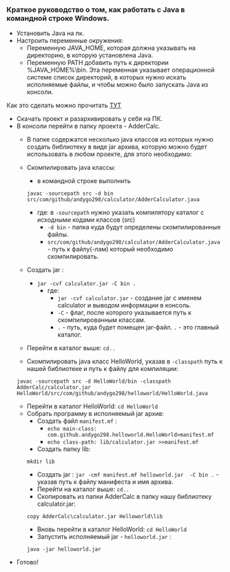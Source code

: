 ### Краткое руководство о том, как работать с Java в командной строке Windows.

* Установить Java на пк.
* Настроить переменные окружения:
	* Переменную JAVA_HOME, которая должна указывать на директорию, в которую установлена Java. 
	* Переменную PATH добавить путь к директории %JAVA_HOME%\bin. Эта переменная указывает операционной системе список директорий, в которых нужно искать исполняемые файлы, и чтобы можно было запускать Java из консоли.

Как это сделать можно прочитать [ТУТ](https://developernotes.ru/java/ustanovka-java-jdk-v-windows-i-linux-peremennaya-path-i-java-home)

* Скачать проект и разархивировать у себя на ПК.
* В консоли перейти в папку проекта - AdderCalc.
	* В папке содержатся несколько java классов из которых нужно создать библиотеку в виде jar архива, которую можно будет использовать в любом проекте, для этого необходимо:
	* Скомпилировать java классы:
		* в командной строке выполнить 
		```
		javac -sourcepath src -d bin src/com/github/andygo298/calculator/AdderCalculator.java
		```
		* где: в ```-sourcepath``` нужно указать компилятору каталог с исходными кодами классов (src)
			* ```-d bin``` - папка куда будут определены скомпилированные файлы. 
			* ```src/com/github/andygo298/calculator/AdderCalculator.java``` - путь к файлу(-лам) который необходимо скомпилировать.

	* Создать jar :
		* ```jar -cvf calculator.jar -C bin .```
			* где:
				* ```jar -cvf calculator.jar``` - создание jar с именем calculator и выводом информации в консоль.
				* ```-С``` - флаг, после которого указывается путь к скомпилированным классам.
				* ```.``` - путь, куда будет помещен jar-файл. ```.``` - это главный каталог.
	* Перейти в каталог выше: ```cd..```
	* Скомпилировать java класс HelloWorld, указав в ```-classpath``` путь к нашей библиотеке и путь к файлу для компиляции:
	```
	javac -sourcepath src -d HelloWorld/bin -classpath AdderCalc/calculator.jar HelloWorld/src/com/github/andygo298/helloworld/HelloWorld.java
	```
	* Перейти в каталог HelloWorld: ```cd HelloWorld```
	* Собрать программу в исполняемый jar архив:
		* Создать файл ```manifest.mf``` :
			* ```echo main-class: com.github.andygo298.helloworld.HelloWorld>manifest.mf```
			* ```echo class-path: lib/calculator.jar >>manifest.mf```
		* Создать папку lib:
		```
		mkdir lib
		```
		* Создать jar : ```jar -cmf manifest.mf helloworld.jar  -C bin .``` - указав путь к файлу манифеста и имя архива.
		* Перейти на каталог выше: ```cd..```
		* Скопировать из папки AdderCalc в папку нашу библиотеку calculator.jar:
		```
		copy AdderCalc\calculator.jar Helloworld\lib
		```
		* Вновь перейти в каталог HelloWorld: ```cd HelloWorld```
		* Запустить исполняемый jar - ```helloworld.jar``` :
 		```
		java -jar helloworld.jar
		```
* Готово!